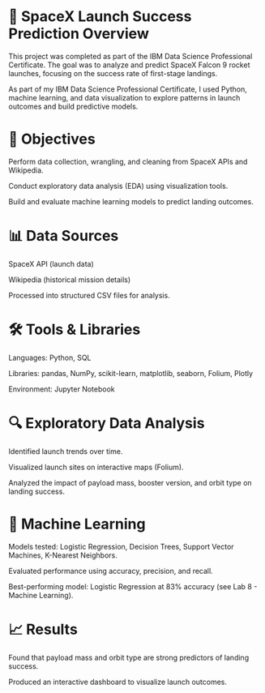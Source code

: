 # 🚀 SpaceX Launch Success Prediction Overview

This project was completed as part of the IBM Data Science Professional Certificate. The goal was to analyze and predict SpaceX Falcon 9 rocket launches, focusing on the success rate of first-stage landings.

As part of my IBM Data Science Professional Certificate, I used Python, machine learning, and data visualization to explore patterns in launch outcomes and build predictive models.

# 🎯 Objectives

Perform data collection, wrangling, and cleaning from SpaceX APIs and Wikipedia.

Conduct exploratory data analysis (EDA) using visualization tools.

Build and evaluate machine learning models to predict landing outcomes.

# 📊 Data Sources

SpaceX API (launch data)

Wikipedia (historical mission details)

Processed into structured CSV files for analysis.

# 🛠️ Tools & Libraries

Languages: Python, SQL

Libraries: pandas, NumPy, scikit-learn, matplotlib, seaborn, Folium, Plotly

Environment: Jupyter Notebook

# 🔍 Exploratory Data Analysis

Identified launch trends over time.

Visualized launch sites on interactive maps (Folium).

Analyzed the impact of payload mass, booster version, and orbit type on landing success.

# 🤖 Machine Learning

Models tested: Logistic Regression, Decision Trees, Support Vector Machines, K-Nearest Neighbors.

Evaluated performance using accuracy, precision, and recall.

Best-performing model: Logistic Regression at 83% accuracy (see Lab 8 - Machine Learning).

# 📈 Results

Found that payload mass and orbit type are strong predictors of landing success.

Produced an interactive dashboard to visualize launch outcomes.
